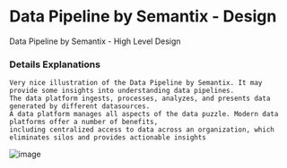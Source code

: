 # Data Pipeline by Semantix - Design 
Data Pipeline by Semantix - High Level Design

### Details Explanations

``` 
Very nice illustration of the Data Pipeline by Semantix. It may provide some insights into understanding data pipelines.
The data platform ingests, processes, analyzes, and presents data generated by different datasources.
A data platform manages all aspects of the data puzzle. Modern data platforms offer a number of benefits, 
including centralized access to data across an organization, which eliminates silos and provides actionable insights

```

![image](https://user-images.githubusercontent.com/115500959/199549569-fba6b615-4bcb-4346-8fc1-54a77cce481f.png)
